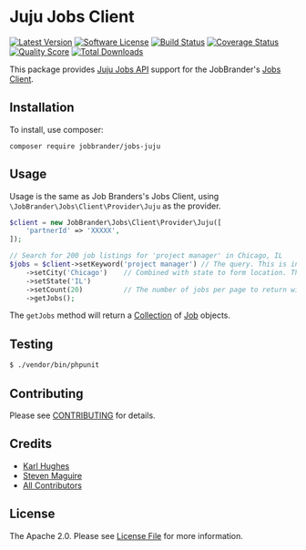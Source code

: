 # Juju Jobs Client

[![Latest Version](https://img.shields.io/github/release/JobBrander/jobs-juju.svg?style=flat-square)](https://github.com/JobBrander/jobs-juju/releases)
[![Software License](https://img.shields.io/badge/license-APACHE%202.0-brightgreen.svg?style=flat-square)](LICENSE.md)
[![Build Status](https://img.shields.io/travis/JobBrander/jobs-juju/master.svg?style=flat-square&1)](https://travis-ci.org/JobBrander/jobs-juju)
[![Coverage Status](https://img.shields.io/scrutinizer/coverage/g/JobBrander/jobs-juju.svg?style=flat-square)](https://scrutinizer-ci.com/g/JobBrander/jobs-juju/code-structure)
[![Quality Score](https://img.shields.io/scrutinizer/g/JobBrander/jobs-juju.svg?style=flat-square)](https://scrutinizer-ci.com/g/JobBrander/jobs-juju)
[![Total Downloads](https://img.shields.io/packagist/dt/jobbrander/jobs-juju.svg?style=flat-square)](https://packagist.org/packages/jobbrander/jobs-juju)

This package provides [Juju Jobs API](http://www.juju.com/publisher/spec/)
support for the JobBrander's [Jobs Client](https://github.com/JobBrander/jobs-common).

## Installation

To install, use composer:

```
composer require jobbrander/jobs-juju
```

## Usage

Usage is the same as Job Branders's Jobs Client, using `\JobBrander\Jobs\Client\Provider\Juju` as the provider.

```php
$client = new JobBrander\Jobs\Client\Provider\Juju([
    'partnerId' => 'XXXXX',
]);

// Search for 200 job listings for 'project manager' in Chicago, IL
$jobs = $client->setKeyword('project manager') // The query. This is in the same format as a basic search. Try their search or advanced search for possible formats.
    ->setCity('Chicago')    // Combined with state to form location. The location can be a state, county, city, or zip code. Using multiple locations in one query is not supported.
    ->setState('IL')
    ->setCount(20)          // The number of jobs per page to return with each request. The maximum is 20, which is also the default.
    ->getJobs();
```

The `getJobs` method will return a [Collection](https://github.com/JobBrander/jobs-common/blob/master/src/Collection.php) of [Job](https://github.com/JobBrander/jobs-common/blob/master/src/Job.php) objects.

## Testing

``` bash
$ ./vendor/bin/phpunit
```

## Contributing

Please see [CONTRIBUTING](https://github.com/jobbrander/jobs-juju/blob/master/CONTRIBUTING.md) for details.

## Credits

- [Karl Hughes](https://github.com/karllhughes)
- [Steven Maguire](https://github.com/stevenmaguire)
- [All Contributors](https://github.com/jobbrander/jobs-juju/contributors)

## License

The Apache 2.0. Please see [License File](https://github.com/jobbrander/jobs-juju/blob/master/LICENSE) for more information.
